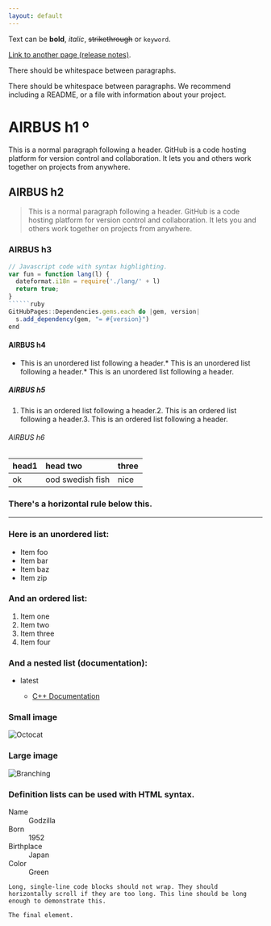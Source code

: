 ```yaml
---
layout: default
---
```


Text can be **bold**, _italic_, ~~strikethrough~~ or `keyword`.

[Link to another page (release notes)](./notes.md).

There should be whitespace between paragraphs.

There should be whitespace between paragraphs. We recommend including a README, or a file with information about your project.

# AIRBUS h1 º
This is a normal paragraph following a header. GitHub is a code hosting platform for version control and collaboration. It lets you and others work together on projects from anywhere.

## AIRBUS h2
> This is a normal paragraph following a header. GitHub is a code hosting platform for version control and collaboration. It lets you and others work together on projects from anywhere.

### AIRBUS h3
```js
// Javascript code with syntax highlighting.
var fun = function lang(l) {
  dateformat.i18n = require('./lang/' + l)
  return true;
}
``````ruby
GitHubPages::Dependencies.gems.each do |gem, version|
  s.add_dependency(gem, "= #{version}")
end
```

#### AIRBUS h4
*   This is an unordered list following a header.*   This is an unordered list following a header.*   This is an unordered list following a header.

##### AIRBUS h5
1.  This is an ordered list following a header.2.  This is an ordered list following a header.3.  This is an ordered list following a header.

###### AIRBUS h6
| head1 | head two | three |
|:-------------|:------------------|:------|
| ok | ood swedish fish | nice || out of stock | good and plenty | nice || ok | good `oreos` | hmm || ok | good `zoute` drop | yumm |

### There's a horizontal rule below this.

* * *

### Here is an unordered list:

*   Item foo
*   Item bar
*   Item baz
*   Item zip

### And an ordered list:

1.  Item one
1.  Item two
1.  Item three
1.  Item four

### And a nested list (documentation):
- latest

	- [C++ Documentation](./latest/doxygen/index.html)


### Small image

![Octocat](https://github.githubassets.com/images/icons/emoji/octocat.png)

### Large image

![Branching](https://docs.github.com/assets/cb-106613/mw-1000/images/help/repository/hello-world-repo.webp)

### Definition lists can be used with HTML syntax.

<dl>
<dt>Name</dt>
<dd>Godzilla</dd><dt>Born</dt>
<dd>1952</dd><dt>Birthplace</dt>
<dd>Japan</dd><dt>Color</dt>
<dd>Green</dd>
</dl>

```
Long, single-line code blocks should not wrap. They should horizontally scroll if they are too long. This line should be long enough to demonstrate this.
```

```
The final element.
```